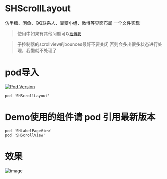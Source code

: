 # SHScrollLayout
仿半糖、闲鱼、QQ联系人、豆瓣小组、微博等界面布局 一个文件实现
> 使用中如果有其他问题可以[`告诉我`](https://github.com/CCSH/SHScrollLayout/issues/new)



> 子控制器的scrollview的bounces最好不要关闭 否则会多出很多状态进行处理，我懒就不处理了
# pod导入
[![Pod Version](http://img.shields.io/cocoapods/v/SHScrollLayout.svg?style=flat)](http://cocoadocs.org/docsets/SHScrollLayout/)
```
pod 'SHScrollLayout'
```
# Demo使用的组件请 pod 引用最新版本
```
pod 'SHLabelPageView'
pod 'SHScrollView'
```
# 效果
![image](https://github.com/CCSH/ScrollLayout/blob/master/QQ20180915-144725-HD.gif)
